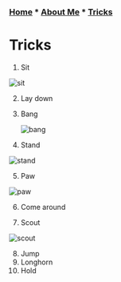 ### [Home](README.md) * [About Me](Aboutme.md) * [Tricks](Tricks.md)
# Tricks
1. Sit
  
  ![sit](IMG_4277.gif)

2. Lay down


3. Bang

   ![bang](IMG_4281.gif)

4. Stand

  ![stand](IMG_4279.gif)

5. Paw

  ![paw](IMG_4278.gif)

6. Come around

7. Scout

  ![scout](IMG_4282.gif)

8. Jump
9. Longhorn
10. Hold
